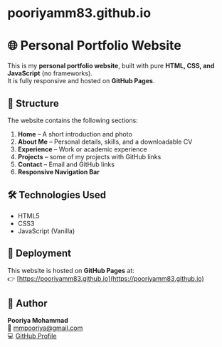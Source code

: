 # pooriyamm83.github.io

# 🌐 Personal Portfolio Website

This is my **personal portfolio website**, built with pure **HTML, CSS, and JavaScript** (no frameworks).  
It is fully responsive and hosted on **GitHub Pages**.

## 🧱 Structure
The website contains the following sections:
1. **Home** – A short introduction and photo  
2. **About Me** – Personal details, skills, and a downloadable CV  
3. **Experience** – Work or academic experience  
4. **Projects** – some of my projects with GitHub links  
5. **Contact** – Email and GitHub links  
6. **Responsive Navigation Bar**

## 🛠️ Technologies Used
- HTML5  
- CSS3  
- JavaScript (Vanilla)

## 🚀 Deployment
This website is hosted on **GitHub Pages** at:  
👉 [https://pooriyamm83.github.io](https://pooriyamm83.github.io)

## 📄 Author
**Pooriya Mohammad**  
📧 [mmpooriya@gmail.com](mailto:mmpooriya@gmail.com)  
💻 [GitHub Profile](https://github.com/pooriyamm83)
